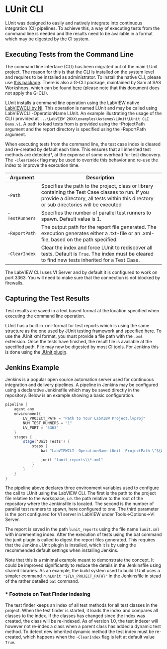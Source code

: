# LUnit CLI

LUnit was designed to easily and natively integrate into continuous integration (CI) pipelines.
To achieve this, a way of executing tests from the command line is needed and the results need to be available in a format which may be digested by the CI system.

## Executing Tests from the Command Line

The command line interface (CLI) has been migrated out of the main LUnit project.
The reason for this is that the CLI is installed on the system level and requires to be installed as administrator.
To install the native CLI, please use [this package](https://www.vipm.io/package/astemes_lib_lunit_cli/). 
There is also a G-CLI package, maintained by Sam at SAS Workshops, which can be found [here](https://www.vipm.io/package/sas_workshops_lib_lunit_for_g_cli/) (please note that this document does not apply the G-CLI).

LUnit installs a command line operation using the LabVIEW native [LabVIEWCLI by NI](https://zone.ni.com/reference/en-XX/help/371361R-01/lvhowto/cli_running_operations/).
This operation is named LUnit and may be called using LabVIEWCLI -OperationName LUnit.
An example illustrating the usage of the CLI i provided at `...\LabVIEW 20XX\examples\Astemes\LUnit\LUnit CLI Demo.vi`.
A path to load tests from is provided using the -ProjectPath argument and the report directory is specified using the -ReportPath argument.

When executing tests from the command line, the test case index is cleared and re-created by default each time.
This ensures that all inherited test methods are detected*, at the expense of some overhead for test discovery.
The `-ClearIndex` flag may be used to override this behavior and re-use the index to improve the execution time.

|Argument|Description
|---|---|
|<nobr>`-Path`</nobr>|Specifies the path to the project, class or library containing the Test Case classes to run. If you provide a directory, all tests within this directory or sub directories will be executed|
|<nobr>`-TestRunners`</nobr>|Specifies the number of parallel test runners to spawn. Default value is 1.|
|<nobr>`-ReportPath`</nobr>|The output path for the report file generated. The execution generates either a .txt-file or an .xml-file, based on the path specified.|
|<nobr>`-ClearIndex`</nobr>|Clear the index and force LUnit to rediscover all tests. Default is ``True``. The index must be cleared to find new tests inherited for a Test Case. |

The LabVIEW CLI uses VI Server and by default it is configured to work on port 3363.
You will need to make sure that the connection is not blocked by firewalls.

## Capturing the Test Results

Test results are saved in a text based format at the location specified when executing the command line operation.

LUnit has a built in xml-format for test reports which is using the same structure as the one used by JUnit testing framework and specified [here](https://llg.cubic.org/docs/junit/).
To use the JUnit xml format, you must provide a file path with the `.xml` extension.
Once the tests have finished, the result file is available at the specified path.
File may now be digested by most CI tools.
For Jenkins this is done using the [JUnit plugin](https://plugins.jenkins.io/junit/).

## Jenkins Example

Jenkins is a popular open source automation server used for continuous integration and delivery pipelines.
A pipeline in Jenkins may be configured using a declarative Jenkinsfile which may be saved directly in the repository.
Below is an example showing a basic configuration.

```java
pipeline {
	agent any
	environment{
		LV_PROJECT_PATH = "Path to Your LabVIEW Project.lvproj"
        NUM_TEST_RUNNERS = "1"
        LV_PORT = "3363"
	}
	stages {
		stage('Unit Tests') {
			steps {
				bat "LabVIEWCLI -OperationName LUnit -ProjectPath \"${WORKSPACE}\\${LV_PROJECT_PATH}\" -TestRunners ${NUM_TEST_RUNNERS} -ReportPath \"${WORKSPACE}\\lunit_reports\\lunit.xml\" -ClearIndex TRUE -PortNumber ${LV_PORT} -LogFilePath \"${WORKSPACE}\\LabVIEWCLI_LUnit.txt\" -LogToConsole true -Verbosity Default"

				junit "lunit_reports\\*.xml"
			}
		}
	}
}
```

The pipeline above declares three environment variables used to configure the call to LUnit using the LabVIEW CLI.
The first is the path to the project file relative to the workspace, *i.e.* the path relative to the root of the repository where the Jenkinsfile is located.
The second is the number of parallel test runners to spawn, here configured to one. 
The third parameter is the port configured for VI server in LabVIEW under Tools->Options->VI Server.

The report is saved in the path `lunit_reports` using the file name `lunit.xml` with incrementing index.
After the execution of tests using the bat command the junit plugin is called to digest the report files generated.
This requires that the Jenkins JUnit plugin is installed, which it is by using the recommended default settings when installing Jenkins.

Note that this is a minimal example meant to demonstrate the concept. 
It could be improved significantly to reduce the details in the Jenkinsfile using shared libraries.
As an example, the build system used to build LUnit uses a simpler command `runLUnit "${LV_PROJECT_PATH}"` in the Jenkinsfile in stead of the rather detailed `bat` command.

### * Footnote on Test Finder indexing

The test finder keeps an index of all test methods for all test classes in the project.
When the test finder is started, it loads the index and compares all classes to the index.
If the classes has changed since the index was created, the class will be re-indexed.
As of version 1.0, the test indexer will however not re-index a class when a parent class has added a dynamic test method.
To detect new inherited dynamic method the test index must be re-created, which happens when the ``-ClearIndex`` flag is left at default value ``True``.
